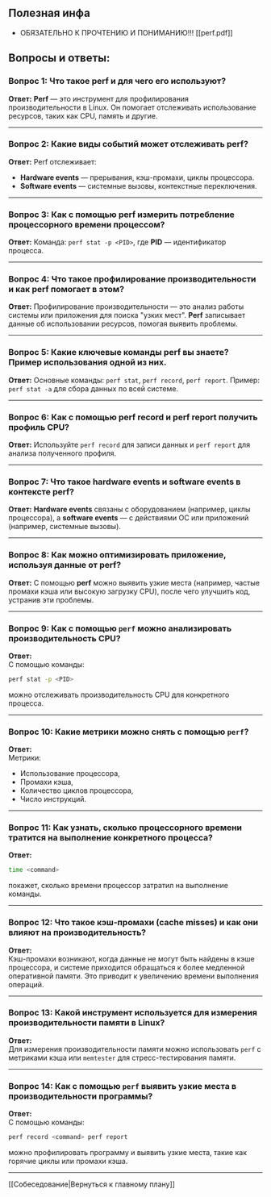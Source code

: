 ## Полезная инфа
- ОБЯЗАТЕЛЬНО К ПРОЧТЕНИЮ И ПОНИМАНИЮ!!! [[perf.pdf]]
## Вопросы и ответы:

### Вопрос 1: Что такое perf и для чего его используют?

**Ответ:**
**Perf** — это инструмент для профилирования производительности в Linux. Он помогает отслеживать использование ресурсов, таких как CPU, память и другие.
- - - 
### Вопрос 2: Какие виды событий может отслеживать perf?

**Ответ:**
Perf отслеживает:
- **Hardware events** — прерывания, кэш-промахи, циклы процессора.
- **Software events** — системные вызовы, контекстные переключения.
- - - 
### Вопрос 3: Как с помощью perf измерить потребление процессорного времени процессом?

**Ответ:**
Команда: `perf stat -p <PID>`, где **PID** — идентификатор процесса.
- - -
### Вопрос 4: Что такое профилирование производительности и как perf помогает в этом?

**Ответ:**
Профилирование производительности — это анализ работы системы или приложения для поиска "узких мест". **Perf** записывает данные об использовании ресурсов, помогая выявить проблемы.
- - -
### Вопрос 5: Какие ключевые команды perf вы знаете? Пример использования одной из них.

**Ответ:**
Основные команды: `perf stat`, `perf record`, `perf report`. Пример: `perf stat -a` для сбора данных по всей системе.
- - -
### Вопрос 6: Как с помощью perf record и perf report получить профиль CPU?

**Ответ:**
Используйте `perf record` для записи данных и `perf report` для анализа полученного профиля.
- - -
### Вопрос 7: Что такое hardware events и software events в контексте perf?

**Ответ:**
**Hardware events** связаны с оборудованием (например, циклы процессора), а **software events** — с действиями ОС или приложений (например, системные вызовы).
- - -
### Вопрос 8: Как можно оптимизировать приложение, используя данные от perf?

**Ответ:**
С помощью **perf** можно выявить узкие места (например, частые промахи кэша или высокую загрузку CPU), после чего улучшить код, устранив эти проблемы.
- - -
### Вопрос 9: Как с помощью `perf` можно анализировать производительность CPU?

**Ответ:**  
С помощью команды:

```bash
perf stat -p <PID>
```

можно отслеживать производительность CPU для конкретного процесса.

---

### Вопрос 10: Какие метрики можно снять с помощью `perf`?

**Ответ:**  
Метрики:

- Использование процессора,
- Промахи кэша,
- Количество циклов процессора,
- Число инструкций.

---

### Вопрос 11: Как узнать, сколько процессорного времени тратится на выполнение конкретного процесса?

**Ответ:**  

```bash
time <command>
```

покажет, сколько времени процессор затратил на выполнение команды.

---

### Вопрос 12: Что такое кэш-промахи (cache misses) и как они влияют на производительность?

**Ответ:**  
Кэш-промахи возникают, когда данные не могут быть найдены в кэше процессора, и системе приходится обращаться к более медленной оперативной памяти. Это приводит к увеличению времени выполнения операций.

---

### Вопрос 13: Какой инструмент используется для измерения производительности памяти в Linux?

**Ответ:**  
Для измерения производительности памяти можно использовать `perf` с метриками кэша или `memtester` для стресс-тестирования памяти.

---

### Вопрос 14: Как с помощью `perf` выявить узкие места в производительности программы?

**Ответ:**  
С помощью команды:

```bash
perf record <command> perf report
```

можно профилировать программу и выявить узкие места, такие как горячие циклы или промахи кэша.
- - -
[[Собеседование|Вернуться к главному плану]]
